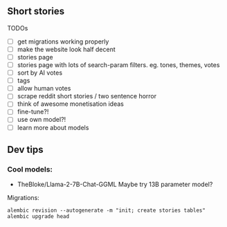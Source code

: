 ## Short stories

TODOs
- [ ] get migrations working properly
- [ ] make the website look half decent
- [ ] stories page 
- [ ] stories page with lots of search-param filters. eg. tones, themes, votes
- [ ] sort by AI votes
- [ ] tags
- [ ] allow human votes
- [ ] scrape reddit short stories / two sentence horror
- [ ] think of awesome monetisation ideas
- [ ] fine-tune?!
- [ ] use own model?!
- [ ] learn more about models

## Dev tips

### Cool models:

- TheBloke/Llama-2-7B-Chat-GGML
Maybe try 13B parameter model?

Migrations:

```
alembic revision --autogenerate -m "init; create stories tables"
alembic upgrade head
```
